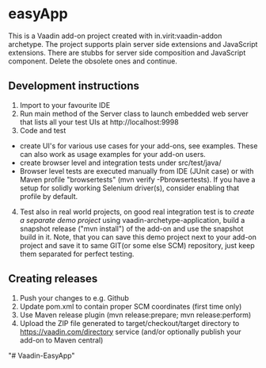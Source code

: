 # easyApp

This is a Vaadin add-on project created with in.virit:vaadin-addon archetype.
The project supports plain server side extensions and JavaScript extensions.
There are stubbs for server side composition and JavaScript component. Delete the obsolete ones and continue.

## Development instructions 

1. Import to your favourite IDE
2. Run main method of the Server class to launch embedded web server that lists all your test UIs at http://localhost:9998
3. Code and test
  * create UI's for various use cases for your add-ons, see examples. These can also work as usage examples for your add-on users.
  * create browser level and integration tests under src/test/java/
  * Browser level tests are executed manually from IDE (JUnit case) or with Maven profile "browsertests" (mvn verify -Pbrowsertests). If you have a setup for solidly working Selenium driver(s), consider enabling that profile by default.
4. Test also in real world projects, on good real integration test is to *create a separate demo project* using vaadin-archetype-application, build a snapshot release ("mvn install") of the add-on and use the snapshot build in it. Note, that you can save this demo project next to your add-on project and save it to same GIT(or some else SCM) repository, just keep them separated for perfect testing.

## Creating releases

1. Push your changes to e.g. Github 
2. Update pom.xml to contain proper SCM coordinates (first time only)
3. Use Maven release plugin (mvn release:prepare; mvn release:perform)
4. Upload the ZIP file generated to target/checkout/target directory to https://vaadin.com/directory service (and/or optionally publish your add-on to Maven central)

"# Vaadin-EasyApp" 
